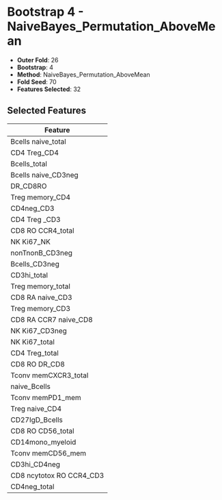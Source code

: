 # Bootstrap 4 - NaiveBayes_Permutation_AboveMean

- **Outer Fold**: 26
- **Bootstrap**: 4
- **Method**: NaiveBayes_Permutation_AboveMean
- **Fold Seed**: 70
- **Features Selected**: 32

## Selected Features

| Feature |
|---------|
| Bcells naive_total |
| CD4 Treg_CD4 |
| Bcells_total |
| Bcells naive_CD3neg |
| DR_CD8RO |
| Treg memory_CD4 |
| CD4neg_CD3 |
| CD4 Treg _CD3 |
| CD8 RO CCR4_total |
| NK Ki67_NK |
| nonTnonB_CD3neg |
| Bcells_CD3neg |
| CD3hi_total |
| Treg memory_total |
| CD8 RA naive_CD3 |
| Treg memory_CD3 |
| CD8 RA CCR7 naive_CD8 |
| NK Ki67_CD3neg |
| NK Ki67_total |
| CD4 Treg_total |
| CD8 RO DR_CD8 |
| Tconv memCXCR3_total |
| naive_Bcells |
| Tconv memPD1_mem |
| Treg naive_CD4 |
| CD27IgD_Bcells |
| CD8 RO CD56_total |
| CD14mono_myeloid |
| Tconv memCD56_mem |
| CD3hi_CD4neg |
| CD8 ncytotox RO CCR4_CD3 |
| CD4neg_total |

